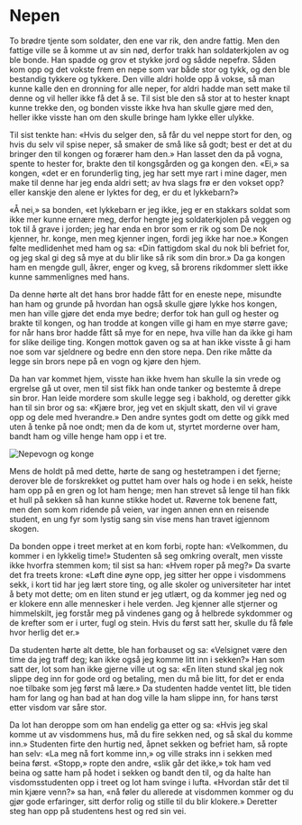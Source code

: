 # Nepen

To brødre tjente som soldater, den ene var rik, den andre fattig. Men den fattige ville se å komme ut av sin nød, derfor trakk han soldaterkjolen av og ble bonde. Han spadde og grov et stykke jord og sådde nepefrø. Såden kom opp og det vokste frem en nepe som var både stor og tykk, og den ble bestandig tykkere og tykkere. Den ville aldri holde opp å vokse, så man kunne kalle den en dronning for alle neper, for aldri hadde man sett make til denne og vil heller ikke få det å se. Til sist ble den så stor at to hester knapt kunne trekke den, og bonden visste ikke hva han skulle gjøre med den, heller ikke visste han om den skulle bringe ham lykke eller ulykke.

Til sist tenkte han: «Hvis du selger den, så får du vel neppe stort for den, og hvis du selv vil spise neper, så smaker de små like så godt; best er det at du bringer den til kongen og forærer ham den.» Han lasset den da på vogna, spente to hester for, brakte den til kongsgården og ga kongen den. «Ei,» sa kongen, «det er en forunderlig ting, jeg har sett mye rart i mine dager, men make til denne har jeg enda aldri sett; av hva slags frø er den vokset opp? eller kanskje den alene er lyktes for deg, er du et lykkebarn?»

«Å nei,» sa bonden, «et lykkebarn er jeg ikke, jeg er en stakkars soldat som ikke mer kunne ernære meg, derfor hengte jeg soldaterkjolen på veggen og tok til å grave i jorden; jeg har enda en bror som er rik og som De nok kjenner, hr. konge, men meg kjenner ingen, fordi jeg ikke har noe.» Kongen følte medlidenhet med ham og sa: «Din fattigdom skal du nok bli befriet for, og jeg skal gi deg så mye at du blir like så rik som din bror.» Da ga kongen ham en mengde gull, åkrer, enger og kveg, så brorens rikdommer slett ikke kunne sammenlignes med hans.

Da denne hørte alt det hans bror hadde fått for en eneste nepe, misundte han ham og grunde på hvordan han også skulle gjøre lykke hos kongen, men han ville gjøre det enda mye bedre; derfor tok han gull og hester og brakte til kongen, og han trodde at kongen ville gi ham en mye større gave; for når hans bror hadde fått så mye for en nepe, hva ville han da ikke gi ham for slike deilige ting. Kongen mottok gaven og sa at han ikke visste å gi ham noe som var sjeldnere og bedre enn den store nepa. Den rike måtte da legge sin brors nepe på en vogn og kjøre den hjem.

Da han var kommet hjem, visste han ikke hvem han skulle la sin vrede og ergrelse gå ut over, men til sist fikk han onde tanker og bestemte å drepe sin bror. Han leide mordere som skulle legge seg i bakhold, og deretter gikk han til sin bror og sa: «Kjære bror, jeg vet en skjult skatt, den vil vi grave opp og dele med hverandre.» Den andre syntes godt om dette og gikk med uten å tenke på noe ondt; men da de kom ut, styrtet morderne over ham, bandt ham og ville henge ham opp i et tre.

![Nepevogn og konge](./nepevogn.png)

Mens de holdt på med dette, hørte de sang og hestetrampen i det fjerne; derover ble de forskrekket og puttet ham over hals og hode i en sekk, heiste ham opp på en gren og lot ham henge; men han strevet så lenge til han fikk et hull på sekken så han kunne stikke hodet ut. Røverne tok benene fatt, men den som kom ridende på veien, var ingen annen enn en reisende student, en ung fyr som lystig sang sin vise mens han travet igjennom skogen.

Da bonden oppe i treet merket at en kom forbi, ropte han: «Velkommen, du kommer i en lykkelig time!» Studenten så seg omkring overalt, men visste ikke hvorfra stemmen kom; til sist sa han: «Hvem roper på meg?» Da svarte det fra treets krone: «Løft dine øyne opp, jeg sitter her oppe i visdommens sekk, i kort tid har jeg lært store ting, og alle skoler og universiteter har intet å bety mot dette; om en liten stund er jeg utlært, og da kommer jeg ned og er klokere enn alle mennesker i hele verden. Jeg kjenner alle stjerner og himmelskilt, jeg forstår meg på vindenes gang og å helbrede sykdommer og de krefter som er i urter, fugl og stein. Hvis du først satt her, skulle du få føle hvor herlig det er.»

Da studenten hørte alt dette, ble han forbauset og sa: «Velsignet være den time da jeg traff deg; kan ikke også jeg komme litt inn i sekken?» Han som satt der, lot som han ikke gjerne ville ut og sa: «En liten stund skal jeg nok slippe deg inn for gode ord og betaling, men du må bie litt, for det er enda noe tilbake som jeg først må lære.» Da studenten hadde ventet litt, ble tiden ham for lang og han bad at han dog ville la ham slippe inn, for hans tørst etter visdom var såre stor.

Da lot han deroppe som om han endelig ga etter og sa: «Hvis jeg skal komme ut av visdommens hus, må du fire sekken ned, og så skal du komme inn.» Studenten firte den hurtig ned, åpnet sekken og befriet ham, så ropte han selv: «La meg nå fort komme inn,» og ville straks inn i sekken med beina først. «Stopp,» ropte den andre, «slik går det ikke,» tok ham ved beina og satte ham på hodet i sekken og bandt den til, og da halte han visdomsstudenten opp i treet og lot ham svinge i lufta. «Hvordan står det til min kjære venn?» sa han, «nå føler du allerede at visdommen kommer og du gjør gode erfaringer, sitt derfor rolig og stille til du blir klokere.» Deretter steg han opp på studentens hest og red sin vei.

